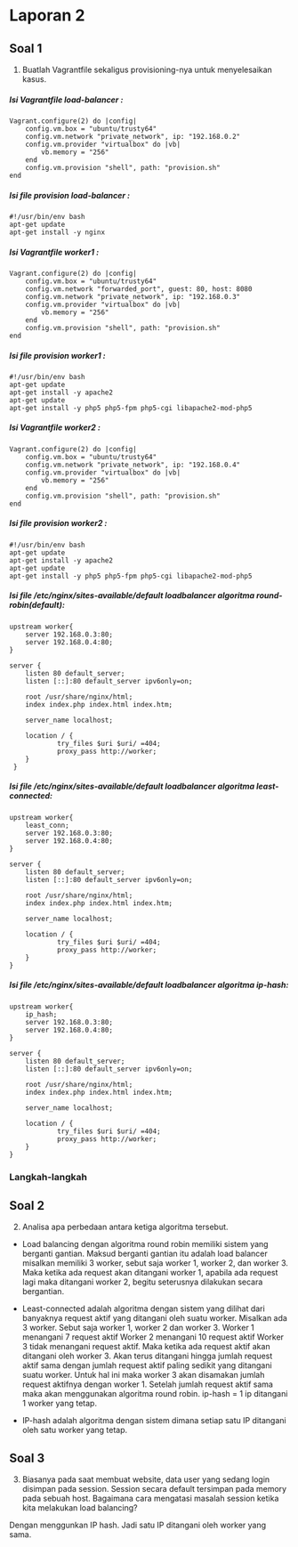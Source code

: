 # Laporan 2

## Soal 1

1. Buatlah Vagrantfile sekaligus provisioning-nya untuk menyelesaikan kasus.

##### Isi Vagrantfile load-balancer :
    Vagrant.configure(2) do |config|
        config.vm.box = "ubuntu/trusty64"
        config.vm.network "private_network", ip: "192.168.0.2"
        config.vm.provider "virtualbox" do |vb|
            vb.memory = "256"
        end
        config.vm.provision "shell", path: "provision.sh"
    end

##### Isi file provision load-balancer :
    #!/usr/bin/env bash
    apt-get update
    apt-get install -y nginx

##### Isi Vagrantfile worker1 :
    Vagrant.configure(2) do |config|
        config.vm.box = "ubuntu/trusty64"
        config.vm.network "forwarded_port", guest: 80, host: 8080
        config.vm.network "private_network", ip: "192.168.0.3"
        config.vm.provider "virtualbox" do |vb|
            vb.memory = "256"
        end
        config.vm.provision "shell", path: "provision.sh"
    end

##### Isi file provision worker1 :
    #!/usr/bin/env bash
    apt-get update
    apt-get install -y apache2
    apt-get update
    apt-get install -y php5 php5-fpm php5-cgi libapache2-mod-php5

##### Isi Vagrantfile worker2 :
    Vagrant.configure(2) do |config|
        config.vm.box = "ubuntu/trusty64"
        config.vm.network "private_network", ip: "192.168.0.4"
        config.vm.provider "virtualbox" do |vb|
            vb.memory = "256"
        end
        config.vm.provision "shell", path: "provision.sh"
    end

##### Isi file provision worker2 :
    #!/usr/bin/env bash
    apt-get update
    apt-get install -y apache2
    apt-get update
    apt-get install -y php5 php5-fpm php5-cgi libapache2-mod-php5

##### Isi file /etc/nginx/sites-available/default loadbalancer algoritma round-robin(default):
    upstream worker{
        server 192.168.0.3:80;
        server 192.168.0.4:80;
    }

    server {
        listen 80 default_server;
        listen [::]:80 default_server ipv6only=on;

        root /usr/share/nginx/html;
        index index.php index.html index.htm;

        server_name localhost;

        location / {
                try_files $uri $uri/ =404;
                proxy_pass http://worker;
        }
     }

##### Isi file /etc/nginx/sites-available/default loadbalancer algoritma least-connected:
    upstream worker{
        least_conn;
        server 192.168.0.3:80;
        server 192.168.0.4:80;
    }

    server {
        listen 80 default_server;
        listen [::]:80 default_server ipv6only=on;

        root /usr/share/nginx/html;
        index index.php index.html index.htm;

        server_name localhost;

        location / {
                try_files $uri $uri/ =404;
                proxy_pass http://worker;
        }
    }

##### Isi file /etc/nginx/sites-available/default loadbalancer algoritma ip-hash:
    upstream worker{
        ip_hash;
        server 192.168.0.3:80;
        server 192.168.0.4:80;
    }

    server {
        listen 80 default_server;
        listen [::]:80 default_server ipv6only=on;

        root /usr/share/nginx/html;
        index index.php index.html index.htm;

        server_name localhost;

        location / {
                try_files $uri $uri/ =404;
                proxy_pass http://worker;
        }
    }

### Langkah-langkah


## Soal 2

2. Analisa apa perbedaan antara ketiga algoritma tersebut.

- Load balancing dengan algoritma round robin memiliki sistem yang berganti gantian. Maksud berganti gantian itu adalah load balancer misalkan memiliki 3 worker, sebut saja worker 1, worker 2, dan worker 3. Maka ketika ada request akan ditangani worker 1, apabila ada request lagi maka ditangani worker 2, begitu seterusnya dilakukan secara bergantian.

- Least-connected adalah algoritma dengan sistem yang dilihat dari banyaknya request aktif yang ditangani oleh suatu worker. Misalkan ada 3 worker. Sebut saja worker 1, worker 2 dan worker 3.
    Worker 1 menangani 7 request aktif
    Worker 2 menangani 10 request aktif
    Worker 3 tidak menangani request aktif.
Maka ketika ada request aktif akan ditangani oleh worker 3.  Akan terus ditangani hingga jumlah request aktif sama dengan jumlah request aktif paling sedikit yang ditangani suatu worker. Untuk hal ini maka worker 3 akan disamakan jumlah request aktifnya dengan worker 1. Setelah jumlah request aktif sama maka akan menggunakan algoritma round robin.
ip-hash = 1 ip ditangani 1 worker yang tetap.

- IP-hash adalah algoritma dengan sistem dimana setiap satu IP ditangani oleh satu worker yang tetap.


## Soal 3

3. Biasanya pada saat membuat website, data user yang sedang login disimpan pada session. Session secara default tersimpan pada memory pada sebuah host. Bagaimana cara mengatasi masalah session ketika kita melakukan load balancing?

Dengan menggunkan IP hash. Jadi satu IP ditangani oleh worker yang sama.
